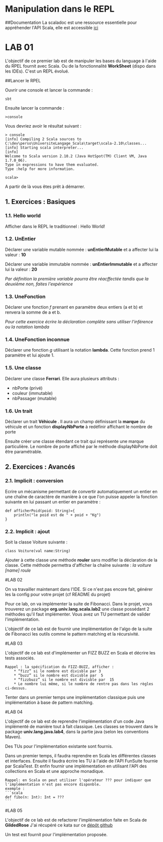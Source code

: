 # Manipulation dans le REPL

##Documentation
La scaladoc est une ressource essentielle pour appréhender l'API Scala, elle est accessible [ici](http://www.scala-lang.org/api/current/#package) 

# LAB 01

L'objectif de ce premier lab est de manipuler les bases du language à l'aide du RPEL fournit avec Scala.
Ou de la fonctionnalité **WorkSheet** (dispo dans les IDEs). C'est un REPL évolué. 

##Lancer le RPEL

Ouvrir une console et lancer la commande :
	
	sbt

Ensuite lancer la commande : 

	>console

Vous devriez avoir le résultat suivant : 

	> console
	[info] Compiling 2 Scala sources to C:\dev\perso\UniversiteLangage_Scala\target\scala-2.10\classes...
	[info] Starting scala interpreter...
	[info]
	Welcome to Scala version 2.10.2 (Java HotSpot(TM) Client VM, Java 1.7.0_06).
	Type in expressions to have them evaluated.
	Type :help for more information.

	scala>
	
A partir de là vous êtes prêt à démarrer.

## 1. Exercices : Basiques

### 1.1. Hello world

Afficher dans le REPL le traditionnel : Hello World!

### 1.2. UnEntier

Déclarer une variable mutable nommée : **unEntierMutable** et a affecter lui la valeur : **10**

Déclarer une variable immutable nommée : **unEntierImmutable** et a affecter lui la valeur : **20**

*Par définition la première variable pourra être réacffectée tandis que la deuxième non, faites l'expérience*

### 1.3. UneFonction

Déclarer une fonction *f* prenant en paramètre deux entiers (a et b) et renvera la somme de a et b.

*Pour cette exercice écrire la déclaration complète sans utiliser l'inférence ou la notation lambda*

### 1.4. UneFonction inconnue

Déclarer une fonction *g* utilisant la notation **lambda**. Cette fonction prend 1 paramètre et lui ajoute 1.

### 1.5. Une classe

Déclarer une classe **Ferrari**. Elle aura plusieurs attributs : 
 - nbPorte (privé)
 - couleur (immutable)
 - nbPassager (mutable)

### 1.6. Un trait

Déclarer un trait **Véhicule** . Il aura un champ définissant la **marque** du véhicule et un fonction **displayNbPorte** à redéfinir affichant le nombre de porte

Ensuite créer une classe étendant ce trait qui représente une marque particulière. Le nombre de porte affiché par le méthode displayNbPorte doit être paramétrable.

## 2. Exercices : Avancés

### 2.1. Implicit : conversion 

Ecrire un mécanisme permettant de convertir automatiquement un entier en une chaîne de caractère de manière à ce que l'on puisse appeler la fonction suivante en lui passant un entier en paramètre :

	def afficherPoid(poid: String)={
		println("le poid est de " + poid + "Kg") 
	}

### 2.2. Implicit : ajout
Soit la classe Voiture suivante : 

	class Voiture(val name:String)

Ajouter à cette classe une méthode **rouler** sans modifier la déclaration de la classe. Cette méthode permettra d'afficher la chaîne suivante : *la voiture [name] roule*

#LAB 02

On va travailler maintenant dans l'IDE. Si ce n'est pas encore fait, générer les la config pour votre projet (cf README du projet)

Pour ce lab, on va implémenter la suite de Fibonacci.  Dans le projet, vous trouverez un package **org.univ.lang.scala.lab2** une classe possédant 2 méthodes qu'il faut implémenter. Vous avez un TU permettant de valider l'implémentation.

L'objectif de ce lab est de fournir une implémentation de l'algo de la suite de Fibonacci les outils comme le pattern matching et la récursivité.

#LAB 03

L'objectif de ce lab est d'implémenter un FIZZ BUZZ en Scala et décrire les tests associés.

	Rappel : la spécification du FIZZ-BUZZ, afficher :
		* “fizz” si le nombre est divisble par 3
		* “buzz” si le nombre est divisble par  5
		* “fizzbuzz” si le nombre est divisble par  15
		* Le nombre lui même, si le nombre de rentre pas dans les règles ci-dessus.

Tenter dans un premier temps une implémentation classique puis une implémentation à base de pattern matching.
	

#LAB 04

L'objectif de ce lab est de reprendre l'implémentation d'un code Java implémenté de manière tout à fait classique. 
Les classes se trouvent dans le package **univ.lang.java.lab4**, dans la partie java (selon les conventions Maven).

Des TUs pour l'implémentation existante sont fournis.

Dans un premier temps, il faudra reprendre en Scala les différentes classes et interfaces. 
Ensuite il faudra écrire les TU à l'aide de l'API FunSuite fournie par ScalaTest.
Et enfin fournir une implémentation en utilisant l'API des collections en Scala et une approche monadique.

	Rappel: en Scala on peut utiliser l'opérateur ??? pour indiquer que l'implémentation n'est pas encore disponble.
	exemple : 
	```scala
	def fibo(n: Int): Int = ???
	```
#LAB 05

L'objectif de ce lab est de refactorer l'implémentation faite en Scala de **GildedRose**
J'ai récupéré ce kata sur ce [dépôt github](https://github.com/emilybache/GildedRose-Refactoring-Kata) 

Un test est fournit pour l'implémentation proposée.





